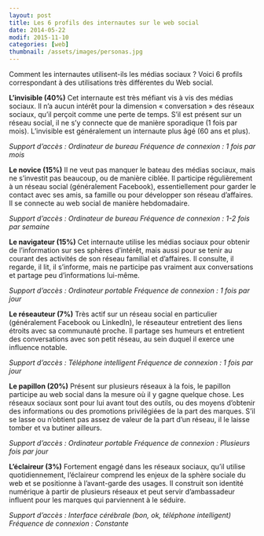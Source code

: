 ```yaml
---
layout: post
title: Les 6 profils des internautes sur le web social
date: 2014-05-22
modif: 2015-11-10
categories: [web]
thumbnail: /assets/images/personas.jpg
---
```


Comment les internautes utilisent-ils les médias sociaux ? Voici 6 profils correspondant à des utilisations très différentes du Web social.

**L’invisible (40%)**
Cet internaute est très méfiant vis à vis des médias sociaux. Il n’a aucun intérêt pour la dimension « conversation » des réseaux sociaux, qu’il perçoit comme une perte de temps. S’il est présent sur un réseau social, il ne s’y connecte que de manière sporadique (1 fois par mois). L’invisible est généralement un internaute plus âgé (60 ans et plus).

_Support d’accès : Ordinateur de bureau_
_Fréquence de connexion : 1 fois par mois_

**Le novice (15%)**
Il ne veut pas manquer le bateau des médias sociaux, mais ne s’investit pas beaucoup, ou de manière ciblée. Il participe régulièrement à un réseau social (généralement Facebook), essentiellement pour garder le contact avec ses amis, sa famille ou pour développer son réseau d’affaires. Il se connecte au web social de manière hebdomadaire.

_Support d’accès : Ordinateur de bureau_
_Fréquence de connexion : 1-2 fois par semaine_

**Le navigateur (15%)**
Cet internaute utilise les médias sociaux pour obtenir de l’information sur ses sphères d’intérêt, mais aussi pour se tenir au courant des activités de son réseau familial et d’affaires. Il consulte, il regarde, il lit, il s’informe, mais ne participe pas vraiment aux conversations et partage peu d’informations lui-même.

_Support d’accès : Ordinateur portable_
_Fréquence de connexion : 1 fois par jour_

**Le réseauteur (7%)**
Très actif sur un réseau social en particulier (généralement Facebook ou LinkedIn), le réseauteur entretient des liens étroits avec sa communauté proche. Il partage ses humeurs et entretient des conversations avec son petit réseau, au sein duquel il exerce une influence notable.

_Support d’accès : Téléphone intelligent_
_Fréquence de connexion : 1 fois par jour_

**Le papillon (20%)**
Présent sur plusieurs réseaux à la fois, le papillon participe au web social dans la mesure où il y gagne quelque chose. Les réseaux sociaux sont pour lui avant tout des outils, ou des moyens d’obtenir des informations ou des promotions privilégiées de la part des marques. S’il se lasse ou n’obtient pas assez de valeur de la part d’un réseau, il le laisse tomber et va butiner ailleurs.

_Support d’accès : Ordinateur portable_
_Fréquence de connexion : Plusieurs fois par jour_

**L’éclaireur (3%)**
Fortement engagé dans les réseaux sociaux, qu’il utilise quotidiennement, l’éclaireur comprend les enjeux de la sphère sociale du web et se positionne à l’avant-garde des usages. Il construit son identité numérique à partir de plusieurs réseaux et peut servir d’ambassadeur influent pour les marques qui parviennent à le séduire.

_Support d’accès : Interface cérébrale (bon, ok, téléphone intelligent)_
_Fréquence de connexion : Constante_
